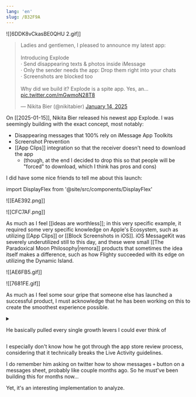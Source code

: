 ```yaml
---
lang: 'en'
slug: /B32F9A
---
```


![[6DDK8vCkasBE0QHU 2.gif]]

<blockquote class="twitter-tweet"><p lang="en" dir="ltr">Ladies and gentlemen, I pleased to announce my latest app:<br/><br/>Introducing Explode<br/>· Send disappearing texts &amp; photos inside iMessage<br/>· Only the sender needs the app: Drop them right into your chats <br/>· Screenshots are blocked too<br/><br/>Why did we build it? Explode is a spite app. Yes, an… <a href="https://t.co/mGwmoN28T8">pic.twitter.com/mGwmoN28T8</a></p>&mdash; Nikita Bier (@nikitabier) <a href="https://twitter.com/nikitabier/status/1879206793118658974?ref_src=twsrc%5Etfw">January 14, 2025</a></blockquote>

On [[2025-01-15]], Nikita Bier released his newest app Explode. I was seemingly building with the exact concept, most notably:

- Disappearing messages that 100% rely on iMessage App Toolkits
- Screenshot Prevention
- [[App Clips]] integration so that the receiver doesn't need to download the app
  - (though, at the end I decided to drop this so that people will be "forced" to download, which I think has pros and cons)

I did have some nice friends to tell me about this launch:

import DisplayFlex from '@site/src/components/DisplayFlex'

<DisplayFlex>

![[EAE392.png]]

![[CFC7AF.png]]

</DisplayFlex>

As much as I feel [[ideas are worthless]]; in this very specific example, it required some very specific knowledge on Apple's Ecosystem, such as utilizing [[App Clips]] or [[Block Screenshots in iOS]]. iOS MessageKit was severely underutilized still to this day, and these were small [[The Paradoxical Moon Philosophy|remora]] products that sometimes the idea itself makes a difference, such as how Flighty succeeded with its edge on utilizing the Dynamic Island.

<DisplayFlex>

![[AE6FB5.gif]]

![[7681FE.gif]]

</DisplayFlex>

As much as I feel some sour gripe that someone else has launched a successful product, I must acknowledge that he has been working on this to create the smoothest experience possible.

<details>
<summary>

He basically pulled every single growth levers I could ever think of

</summary>

![[6A9632.gif]]

![[4FBA41.png]]

![[53A5CE.png]]

![[738EF9.png]]

<blockquote class="twitter-tweet"><p lang="en" dir="ltr">Ok hear me out.<br/>Snapchat but it works in iMessage <a href="https://t.co/Aia984yZ6v">pic.twitter.com/Aia984yZ6v</a></p>&mdash; Explode App (@explodeapp) <a href="https://twitter.com/explodeapp/status/1879253412539433060?ref_src=twsrc%5Etfw">January 14, 2025</a></blockquote>

![[574079.png]]

<blockquote class="twitter-tweet"><p lang="en" dir="ltr">naming your company Tap Get to boost app downloads is absolutely genius <a href="https://t.co/5uzefnmbwX">https://t.co/5uzefnmbwX</a> <a href="https://t.co/kLCU3FACpE">pic.twitter.com/kLCU3FACpE</a></p>&mdash; juan (@juanbuis) <a href="https://twitter.com/juanbuis/status/1879215293513572615?ref_src=twsrc%5Etfw">January 14, 2025</a></blockquote>

<blockquote class="twitter-tweet"><p lang="en" dir="ltr">Using an ascii arrow on input placeholder + PiP instructions is also genius <a href="https://twitter.com/nikitabier?ref_src=twsrc%5Etfw">@nikitabier</a> is truly built different <a href="https://t.co/cJqWZCbDzG">pic.twitter.com/cJqWZCbDzG</a></p>&mdash; Olivier (@StonkyOli) <a href="https://twitter.com/StonkyOli/status/1879267066555056446?ref_src=twsrc%5Etfw">January 14, 2025</a></blockquote>

![[246C13.png]]

![[9E72D2.png]]

- https://x.com/StonkyOli/status/1879267066555056446
- https://x.com/john_tans/status/1879310772289105967
- https://x.com/spottedinprod/status/1879290007288177007

</details>

I especially don't know how he got through the app store review process, considering that it technically breaks the Live Activity guidelines.

I do remember him asking on twitter how to show messages `+` button on a messages sheet, probably like couple months ago. So he must've been building this for months now...

Yet, it's an interesting implementation to analyze.
